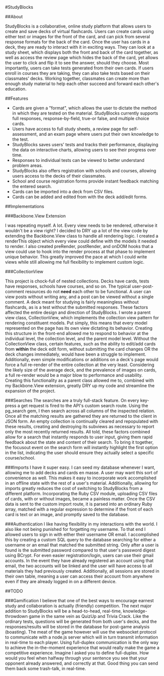 #StudyBlocks


##About


StudyBlocks is a collaborative, online study platform that allows users to create and save decks of virtual flashcards.
Users can create cards using either text or images for the front of the card, and can pick from several response formats for the back of the card. Once the user has cards in a deck, they are ready to interact with it in exciting ways.
They can look at a study sheet, which displays both the front and back of the card together, as well as access the review page which hides the back of the card, yet allows the user to click and flip it to see the answer, should they choose.
Most importantly, users can take tests generated from their own cards. If users enroll in courses they are taking, they can also take tests based on their classmates' decks.
Working together, classmates can create more than enough study material to help each other succeed and forward each other's education.

##Features

* Cards are given a "format", which allows the user to dictate the method in which they are tested on the material. StudyBlocks currently supports full responses, response-by-field, true-or false, and multiple choice cards.
* Users have access to full study sheets, a review page for self-assessment, and an exam page where users put their own knowledge to the test.
* StudyBlocks saves users' tests and tracks their performance, displaying the data on interactive charts, allowing users to see their progress over time.
* Responses to individual tests can be viewed to better understand problem areas.
* StudyBlocks also offers registration with schools and courses, allowing users access to the decks of their classmates.
* School and course registration forms provide instant feedback matching the entered search.
* Cards can be imported into a deck from CSV files.
* Cards can be added and edited from with the deck add/edit forms.

##Implementations

###Backbone.View Extension

I was repeating myself. A lot. Every view needs to be rendered, otherwise it wouldn't be a view right?
I decided to DRY up a lot of the view code by extending the Backbone.View class to handle all rendering logic.
I created a renderThis object which every view could define with the models it needed to render.
I also created preRender, postRender, and onDOM hooks that a view could use to hook into the render process at that phase to implement unique behavior.
This greatly improved the pace at which I could write views while still allowing me full flexibility to implement custom logic.

###CollectionView

This project is chock-full of nested collections. Decks have cards, tests have responses, schools have courses, and so on.
The typical user-post-comment resources do not **need** each other to be functional. A user can view posts without writing any, and a post can be viewed without a single comment.
A deck meant for studying is fairly meaningless without flashcards, as is a test without the submitted responses. These factors affected the entire design and direction of StudyBlocks.
I wrote a parent view class, CollectionView, which implements the collection view pattern for rendering constituent models. Put simply, this means that every model represented on the page has its own view dictating its behavior.
Creating this structure in the front-end allowed me to respond to behavior at the individual level, the collection level, and the parent model level.
Without the CollectionView class, certain features, such as the ability to edit/add cards from **within** the deck edit form, without submitting the card changes OR the deck changes immediately, would have been a struggle to implement.
Additionally, even simple modifications or additions on a deck's page would force a full re-render of the entire collection at the very least.
Considering the likely size of the average deck, and the prevalence of images on cards, a full re-render would be a major blow to performance and usability.
Creating this functionality as a parent class allowed me to, combined with my Backbone.View extension, greatly DRY up my code and streamline the expansion of the project.

###Searches
The searches are a truly full-stack feature. On every key-press a get request is fired to the API's custom search route.
Using the pg_search gem, I then search across all columns of the inspected relation. Once all the matching results are gathered they are returned to the client in JSON form.
An empty collection is continually cleared and repopulated with these results, creating and destroying its subviews as necessary to report only the most recently returned results.
All told, these factors combined allow for a search that instantly responds to user input, giving them rapid feedback about the state and content of their search.
To bring it together, the focusout event on the search form will instantly highlight the first option in the list, indicating the user should ensure they actually select a specific course/school.

###Imports
I have it super easy. I can seed my database whenever I want, allowing me to add decks and cards en masse.
A user may want this sort of convenience as well. This makes it easy to incorporate work accomplished in an offline state with the rest of a user's material.
Additionally, allowing for imports greatly reduces the cost of switching to StudyBlocks from a different platform.
Incorporating the Ruby CSV module, uploading CSV files of cards, with or without images, became a painless matter.
Once the CSV data is sent to the custom import route, it is parsed into an ordinary Ruby array, matched with a regular expression to determine if the front of each card is text or an image, and promptly saved to the database.

###Authentication
I like having flexibility in my interactions with the world. I also like not being punished for forgetting my username.
To that end I allowed users to sign in with either their username OR email.
I accomplished this by creating a custom SQL query to the database searching for either a username or an email that matched the submitted string.
Only after a user is found is the submitted password compared to that user's password digest using BCrypt.
For even easier registration/login, users can use their gmail accounts.
In the event they have already registered an account using that email, the two accounts will be linked and the user will have access to all materials they had previously created.
Additionally, all sessions are stored in their own table, meaning a user can access their account from anywhere even if they are already logged in on a different device.

##TODO

###Gamification
I believe that one of the best ways to encourage earnest study and collaboration is actually (friendly) competition.
The next major addition to StudyBlocks will be a head-to-head, real-time, knowledge-throwdown game in the same vein as QuizUp and Trivia Crack.
Like the ordinary tests, questions will be generated from both user's decks, and the responses/results will be stored in the database for post-game analysis (boasting).
The meat of the game however will use the websocket protocol to communicate with a node.js server which will in turn transmit information in real-time to each player.
Using full-duplex communication is the only way to achieve the in-the-moment experience that would really make the game a competitive experience.
Imagine I asked you to define full-duplex. How would you feel when halfway through your sentence you see that your opponent already answered, and correctly at that.
Good thing you can send them back some trash-talk, in real-time.
